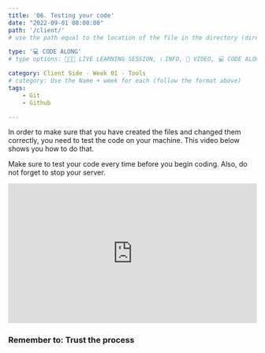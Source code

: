 ```yaml
---
title: '06. Testing your code'
date: "2022-09-01 08:00:00"
path: '/client/'
# use the path equal to the location of the file in the directory (directory structure)

type: '💻 CODE ALONG'
# type options: 👩🏽‍🏫 LIVE LEARNING SESSION, ℹ️ INFO, 🎥 VIDEO, 💻 CODE ALONG, 🥼LAB, ↩️ REVIEW/NOTES, 👥 GROUP LEARNING, 👷🏼‍♂️ GROUP PROJECT, 🧠 ASSESSMENT, 📝 ASSIGNMENT

category: Client Side - Week 01 - Tools
# category: Use the Name + week for each (follow the format above)
tags: 
    - Git
    - Github

---
```

In order to make sure that you have created the files and changed them correctly, you need to test the code on your machine. This video below shows you how to do that.

Make sure to test your code every time before you begin coding. Also, do not forget to stop your server.

<div style="padding:56.2% 0 0 0;position:relative;"><iframe src="https://player.vimeo.com/video/689922528?h=bfa9fe4c0e&amp;badge=0&amp;autopause=0&amp;player_id=0&amp;app_id=58479" frameborder="0" allow="autoplay; fullscreen; picture-in-picture" allowfullscreen style="position:absolute;top:0;left:0;width:100%;height:100%;" title="Testing your code (HTML/CSS/JS Connection)"></iframe></div><script src="https://player.vimeo.com/api/player.js"></script>

### Remember to: Trust the process
